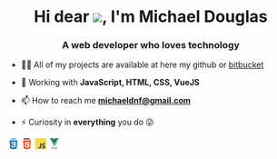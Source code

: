 <h1 align="center">Hi dear <img src="https://raw.githubusercontent.com/kaueMarques/kaueMarques/master/hi.gif" width="30px">, I'm Michael Douglas</h1>
<h3 align="center">A web developer who loves technology</h3>

- 👨‍💻 All of my projects are available at here my github or <a href="https://bitbucket.com/michaeldnf">bitbucket</a>

- 🔧 Working with **JavaScript, HTML, CSS, VueJS**

- 📫 How to reach me **michaeldnf@gmail.com**

- ⚡ Curiosity in **everything** you do 😜

<p align="left">
  <img src="https://raw.githubusercontent.com/devicons/devicon/master/icons/css3/css3-plain-wordmark.svg" alt="css3"  width="20" height="20"/>
  <img src="https://raw.githubusercontent.com/devicons/devicon/master/icons/html5/html5-original-wordmark.svg" alt="html5"  width="20" height="20"/>
  <img src="https://raw.githubusercontent.com/devicons/devicon/master/icons/javascript/javascript-original.svg" alt="javascript" width="20" height="20"/>
  <!--<img src="https://raw.githubusercontent.com/devicons/devicon/master/icons/react/react-original-wordmark.svg" alt="react" width="20" height="20"/> -->
  <img src="https://raw.githubusercontent.com/devicons/devicon/9c6bfdb9783cdfe1018666ed76adcfd3eab6fad6/icons/vuejs/vuejs-original-wordmark.svg" alt="vuejs" width="20" height="20"/>
</p>


<!-- Thanks Mayk Brito for the README layout att **github.com/maykbrito** -->

